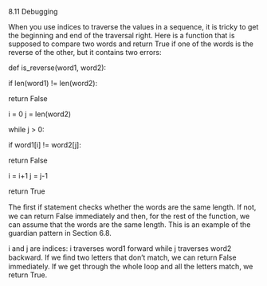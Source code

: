 8.11 Debugging

When you use indices to traverse the values in a sequence, it is tricky to get the beginning and end of the traversal right. Here is a function that is supposed to compare two words and return True if one of the words is the reverse of the other, but it contains two errors:

def is_reverse(word1, word2):

if len(word1) != len(word2):

return False

i = 0 j = len(word2)

while j > 0:

if word1[i] != word2[j]:

return False

i = i+1 j = j-1

return True

The ﬁrst if statement checks whether the words are the same length. If not, we can return False immediately and then, for the rest of the function, we can assume that the words are the same length. This is an example of the guardian pattern in Section 6.8.

i and j are indices: i traverses word1 forward while j traverses word2 backward. If we ﬁnd two letters that don’t match, we can return False immediately. If we get through the whole loop and all the letters match, we return True.
